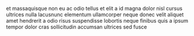 et massaquisque non eu ac odio tellus et elit a id magna dolor nisl cursus
ultrices nulla lacusnunc elementum ullamcorper neque donec velit aliquet amet
hendrerit a odio risus suspendisse lobortis neque finibus quis a ipsum tempor
dolor cras sollicitudin accumsan ultrices sed fusce